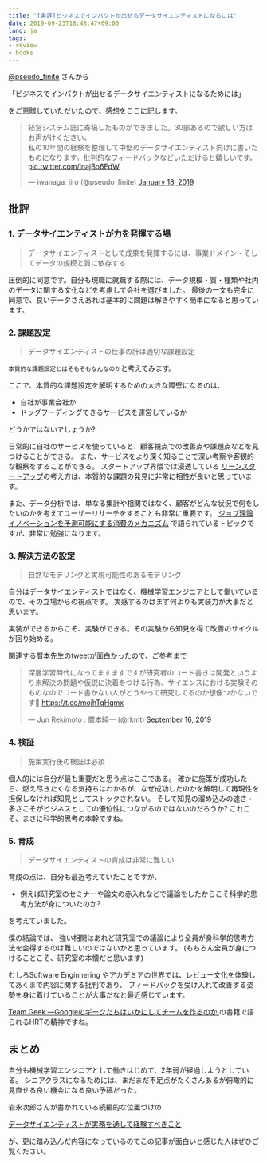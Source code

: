 ```yaml
---
title: "[書評]ビジネスでインパクトが出せるデータサイエンティストになるには"
date: 2019-09-23T18:48:47+09:00
lang: ja
tags: 
- review
- books
---
```


[@pseudo_finite](https://twitter.com/pseudo_finite) さんから

「ビジネスでインパクトが出せるデータサイエンティストになるためには」

をご恵贈していただいたので、感想をここに記します。

<blockquote class="twitter-tweet"><p lang="ja" dir="ltr">経営システム誌に寄稿したものができました。30部あるので欲しい方はお声がけください。<br>私の10年間の経験を整理して中堅のデータサイエンティスト向けに書いたものになります。批判的なフィードバックなどいただけると嬉しいです。 <a href="https://t.co/inajBo6EdW">pic.twitter.com/inajBo6EdW</a></p>&mdash; iwanaga_jiro (@pseudo_finite) <a href="https://twitter.com/pseudo_finite/status/1086194134027649024?ref_src=twsrc%5Etfw">January 18, 2019</a></blockquote> <script async src="https://platform.twitter.com/widgets.js" charset="utf-8"></script>

## 批評

### 1. データサイエンティストが力を発揮する場

> データサイエンティストとして成果を発揮するには、事業ドメイン・そしてデータの規模と質に依存する

圧倒的に同意です。自分も現職に就職する際には、データ規模・質・種類や社内のデータに関する文化などを考慮して会社を選びました。
最後の一文も完全に同意で、良いデータさえあれば基本的に問題は解きやすく簡単になると思っています。

### 2. 課題設定

> データサイエンティストの仕事の肝は適切な課題設定

`本質的な課題設定とはそもそもなんなのか`と考えてみます。

ここで、本質的な課題設定を解明するための大きな障壁になるのは、

- 自社が事業会社か
- ドッグフーディングできるサービスを運営しているか

どうかではないでしょうか?

日常的に自社のサービスを使っていると、顧客視点での改善点や課題点などを見つけることができる。
また、サービスをより深く知ることで深い考察や客観的な観察をすることができる。
スタートアップ界隈では浸透している [リーンスタートアップ](https://amzn.to/2kQ10vh)の考え方は、本質的な課題の発見に非常に相性が良いと思っています。

また、データ分析では、単なる集計や相関ではなく、顧客がどんな状況で何をしたいのかを考えてユーザーリサーチをすることも非常に重要です。
[ジョブ理論 イノベーションを予測可能にする消費のメカニズム](https://amzn.to/2m2b3h0) で語られているトピックですが、非常に勉強になります。

### 3. 解決方法の設定

> 自然なモデリングと実現可能性のあるモデリング

自分はデータサイエンティストではなく、機械学習エンジニアとして働いているので、その立場からの視点です。
実感するのはまず何よりも実装力が大事だと思います。

実装ができるからこそ、実験ができる。その実験から知見を得て改善のサイクルが回り始める。

関連する暦本先生のtweetが面白かったので、ご参考まで

<blockquote class="twitter-tweet"><p lang="ja" dir="ltr">深層学習時代になってますますですが研究者のコード書きは開発というより未解決の問題や仮説に決着をつける行為、サイエンスにおける実験そのものなのでコード書かない人がどうやって研究してるのか想像つかないです🤔 <a href="https://t.co/mojhTqHqmx">https://t.co/mojhTqHqmx</a></p>&mdash; Jun Rekimoto : 暦本純一 (@rkmt) <a href="https://twitter.com/rkmt/status/1173549120394383361?ref_src=twsrc%5Etfw">September 16, 2019</a></blockquote> <script async src="https://platform.twitter.com/widgets.js" charset="utf-8"></script>


### 4. 検証

> 施策実行後の検証は必須

個人的には自分が最も重要だと思う点はここである。
確かに施策が成功したら、燃え尽きたくなる気持ちはわかるが、なぜ成功したのかを解明して再現性を担保しなければ知見としてストックされない。
そして知見の溜め込みの速さ・多さこそがビジネスとしての優位性につながるのではないのだろうか?
これこそ、まさに科学的思考の本幹ですね。

### 5. 育成

> データサイエンティストの育成は非常に難しい

育成の点は、自分も最近考えていたことですが、

- 例えば研究室のセミナーや論文の赤入れなどで議論をしたからこそ科学的思考方法が身についたのか? 

を考えていました。

僕の結論では、 強い相関はあれど研究室での議論により全員が身科学的思考方法を会得するのは難しいのではないかと思っています。
(もちろん全員が身につけることこそ、研究室の本懐だと思います)

むしろSoftware Enginnering やアカデミアの世界では、レビュー文化を体験してあくまで内容に関する批判であり、
フィードバックを受け入れて改善する姿勢を身に着けていることが大事だなと最近感じています。

[Team Geek ―Googleのギークたちはいかにしてチームを作るのか ](https://amzn.to/2m3BQcE) の書籍で語られるHRTの精神ですね。


## まとめ

自分も機械学習エンジニアとして働きはじめて、2年弱が経過しようとしている。
シニアクラスになるためには、まだまだ不足点がたくさんあるが俯瞰的に見直せる良い機会になる良い予稿だった。

岩永次郎さんが書かれている続編的な位置づけの

[データサイエンティストが実務を通して経験すべきこと](http://www.jsdss.org/wp-content/uploads/2019/04/jjsdss_v3n1_p17.pdf)

が、更に踏み込んだ内容になっているのでこの記事が面白いと感じた人はぜひご覧ください。